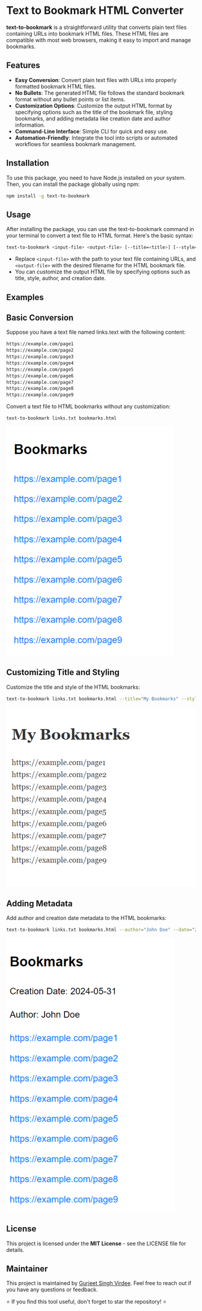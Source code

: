# Text to Bookmark HTML Converter

**text-to-bookmark** is a straightforward utility that converts plain text files containing URLs into bookmark HTML files. These HTML files are compatible with most web browsers, making it easy to import and manage bookmarks.

## Features

- **Easy Conversion**: Convert plain text files with URLs into properly formatted bookmark HTML files.
- **No Bullets**: The generated HTML file follows the standard bookmark format without any bullet points or list items.
- **Customization Options**: Customize the output HTML format by specifying options such as the title of the bookmark file, styling bookmarks, and adding metadata like creation date and author information.
- **Command-Line Interface**: Simple CLI for quick and easy use.
- **Automation-Friendly**: Integrate the tool into scripts or automated workflows for seamless bookmark management.

## Installation

To use this package, you need to have Node.js installed on your system. Then, you can install the package globally using npm:

```bash
npm install -g text-to-bookmark
```

## Usage

After installing the package, you can use the text-to-bookmark command in your terminal to convert a text file to HTML format. Here's the basic syntax:

```bash
text-to-bookmark <input-file> <output-file> [--title=<title>] [--style=<style>] [--author=<author>] [--date=<creationDate>]
```

- Replace `<input-file>` with the path to your text file containing URLs, and `<output-file>` with the desired filename for the HTML bookmark file.
- You can customize the output HTML file by specifying options such as title, style, author, and creation date.

## Examples

## Basic Conversion

Suppose you have a text file named links.text with the following content:

```html
https://example.com/page1
https://example.com/page2
https://example.com/page3
https://example.com/page4
https://example.com/page5
https://example.com/page6
https://example.com/page7
https://example.com/page8
https://example.com/page9

```

Convert a text file to HTML bookmarks without any customization:

```bash
text-to-bookmark links.txt bookmarks.html
```

![Basic Conversion](https://github.com/gurjeetsinghvirdee/text-to-bookmark/blob/master/assests/examples/Basic%20Conversion.png)

## Customizing Title and Styling

Customize the title and style of the HTML bookmarks:

```bash
text-to-bookmark links.txt bookmarks.html --title="My Bookmarks" --style="minimal"
```


![Title & Styling](https://github.com/gurjeetsinghvirdee/text-to-bookmark/blob/master/assests/examples/Title%20%26%20Styling.png)

## Adding Metadata

Add author and creation date metadata to the HTML bookmarks:

```bash
text-to-bookmark links.txt bookmarks.html --author="John Doe" --date="2024-05-31"
```

![Adding Metadata](https://github.com/gurjeetsinghvirdee/text-to-bookmark/blob/master/assests/examples/Adding%20Metadat.png)

## License

This project is licensed under the **MIT License** - see the LICENSE file for details.

## Maintainer

This project is maintained by [Gurjeet Singh Virdee](mailto:gurjeetsinghvirdee@gmail.com). Feel free to reach out if you have any questions or feedback.

⭐ If you find this tool useful, don't forget to star the repository! ⭐
